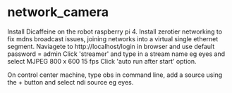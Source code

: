 # network_camera
Install Dicaffeine on the robot raspberry pi 4.
Install zerotier networking to fix mdns broadcast issues, joining networks into a virtual single ethernet segment.
Naviagete to http://localhost/login in browser and use default password = admin
Click 'streamer' and type in a stream name eg eyes and select MJPEG 800 x 600 15 fps
Click 'auto run after start' option.

On control center machine, type obs in command line, add a source using the + button and select ndi source eg eyes.
